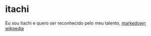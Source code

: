 # itachi
Eu sou itachi e quero ser reconhecido pelo meu talento, 
[markedown wikpedia](https://pt.wikipedia.org/wiki/Markdown)
